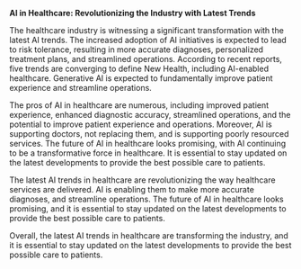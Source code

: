**AI in Healthcare: Revolutionizing the Industry with Latest Trends**

The healthcare industry is witnessing a significant transformation with the latest AI trends. The increased adoption of AI initiatives is expected to lead to risk tolerance, resulting in more accurate diagnoses, personalized treatment plans, and streamlined operations. According to recent reports, five trends are converging to define New Health, including AI-enabled healthcare. Generative AI is expected to fundamentally improve patient experience and streamline operations.

The pros of AI in healthcare are numerous, including improved patient experience, enhanced diagnostic accuracy, streamlined operations, and the potential to improve patient experience and operations. Moreover, AI is supporting doctors, not replacing them, and is supporting poorly resourced services. The future of AI in healthcare looks promising, with AI continuing to be a transformative force in healthcare. It is essential to stay updated on the latest developments to provide the best possible care to patients.

The latest AI trends in healthcare are revolutionizing the way healthcare services are delivered. AI is enabling them to make more accurate diagnoses, and streamline operations. The future of AI in healthcare looks promising, and it is essential to stay updated on the latest developments to provide the best possible care to patients.

Overall, the latest AI trends in healthcare are transforming the industry, and it is essential to stay updated on the latest developments to provide the best possible care to patients.